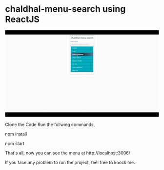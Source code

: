 # chaldhal-menu-search using ReactJS

![ChaldalDemo](https://github.com/gsayem/chaldhal-menu-search/blob/master/ChaldalDemo.gif)

Clone the Code
Run the follwing commands,

npm install

npm start

That's all, now you can see the menu at http://localhost:3006/

If you face any problem to run the project, feel free to knock me.
